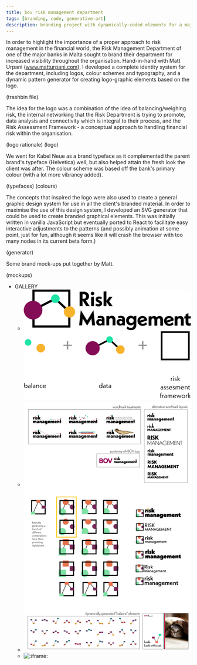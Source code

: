 ```yaml
---
title: bov risk management department
tags: [branding, code, generative-art]
description: branding project with dynamically-coded elements for a major local bank
---
```


In order to highlight the importance of a proper approach to risk management in the financial world, the Risk Management Department of one of the major banks in Malta sought to brand their department for increased visibility throughout the organisation. Hand-in-hand with Matt Urpani (www.matturpani.com), I developed a complete identity system for the department, including logos, colour schemes and typography, and a dynamic pattern generator for creating logo-graphic elements based on the logo.

(trashbin file)

The idea for the logo was a combination of the idea of balancing/weighing risk, the internal networking that the Risk Department is trying to promote, data analysis and connectivity which is integral to their process, and the Risk Assessment Framework - a conceptual approach to handling financial risk within the organisation.

(logo rationale)
(logo)

We went for Kabel Neue as a brand typeface as it complemented the parent brand's typeface (Helvetica) well, but also helped attain the fresh look the client was after. The colour scheme was based off the bank's primary colour (with a lot more vibrancy added).

(typefaces)
(colours)

The concepts that inspired the logo were also used to create a general graphic design system for use in all the client's branded material. In order to maximise the use of this design system, I developed an SVG generator that could be used to create branded graphical elements. This was initially written in vanilla JavaScript but eventually ported to React to facilitate easy interactive adjustments to the patterns (and possibly animation at some point, just for fun, although it seems like it will crash the browser with too many nodes in its current beta form.)

(generator)

Some brand mock-ups put together by Matt.

(mockups)


- GALLERY
  - ![logo](./_assets/logo.svg)
    ![rationale](./_assets/rationale.svg)
  - ![sketches](./_assets/brainstorming-1.png)
    ![sketches](./_assets/brainstorming-3.png)
  - ![sketches](./_assets/brainstorming-2.png)
  - ![:iframe:](https://vigorous-banach-528b70.netlify.app/)
